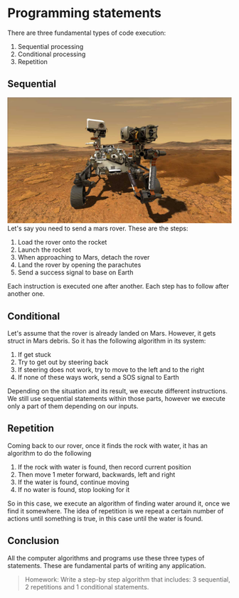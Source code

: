 # Programming statements

There are three fundamental types of code execution:

1. Sequential processing
2. Conditional processing
3. Repetition

## Sequential
![Rover](./img/rover.jpg)
Let's say you need to send a mars rover. These are the steps:
1. Load the rover onto the rocket
2. Launch the rocket
3. When approaching to Mars, detach the rover
4. Land the rover by opening the parachutes
5. Send a success signal to base on Earth

Each instruction is executed one after another. Each step has to follow after another one.

## Conditional
Let's assume that the rover is already landed on Mars. However, it gets struct in Mars debris. So it has the following algorithm in its system:
1. If get stuck
2. Try to get out by steering back
3. If steering does not work, try to move to the left and to the right
4. If none of these ways work, send a SOS signal to Earth

Depending on the situation and its result, we execute different instructions. We still use sequential statements within those parts, however we execute only a part of them depending on our inputs.

## Repetition
Coming back to our rover, once it finds the rock with water, it has an algorithm to do the following
1. If the rock with water is found, then record current position
2. Then move 1 meter forward, backwards, left and right
3. If the water is found, continue moving
4. If no water is found, stop looking for it

So in this case, we execute an algorithm of finding water around it, once we find it somewhere. The idea of repetition is we repeat a certain number of actions until something is true, in this case until the water is found.

## Conclusion
All the computer algorithms and programs use these three types of statements. These are fundamental parts of writing any application.

> Homework: Write a step-by step algorithm that includes: 3 sequential, 2 repetitions and 1 conditional statements.